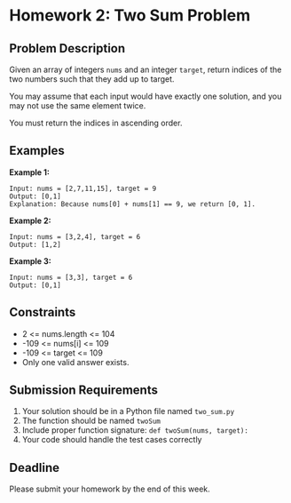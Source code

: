 # Homework 2: Two Sum Problem

## Problem Description

Given an array of integers `nums` and an integer `target`, return indices of the two numbers such that they add up to target.

You may assume that each input would have exactly one solution, and you may not use the same element twice.

You must return the indices in ascending order.

## Examples

**Example 1:**

````
Input: nums = [2,7,11,15], target = 9
Output: [0,1]
Explanation: Because nums[0] + nums[1] == 9, we return [0, 1].
````

**Example 2:**

````
Input: nums = [3,2,4], target = 6
Output: [1,2]
````

**Example 3:**

````
Input: nums = [3,3], target = 6
Output: [0,1]
````

## Constraints

- 2 <= nums.length <= 104
- -109 <= nums[i] <= 109
- -109 <= target <= 109
- Only one valid answer exists.

## Submission Requirements

1. Your solution should be in a Python file named `two_sum.py`
2. The function should be named `twoSum`
3. Include proper function signature: `def twoSum(nums, target):`
4. Your code should handle the test cases correctly

## Deadline

Please submit your homework by the end of this week.